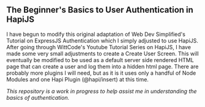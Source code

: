<h2>The Beginner's Basics to User Authentication in HapiJS</h2>

I have begun to modify this original adaptation of Web Dev Simplified's Tutorial on ExpressJS Authentication which I simply adjusted to use HapiJS.  After going through WittCode's Youtube Tutorial Series on HapiJS, I have made some very small adjustments to create a Create User Screen.  This will eventually be  modified to be used as a default server side rendered HTML page that can create a user and log them into a hidden html page.  There are probably more plugins I will need, but as it is it uses only a handful of Node Modules and one Hapi Plugin (@hapi/insert) at this time.

_This repository is a work in progress to help assist me in understanding the basics of authentication._
